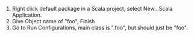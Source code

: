 1. Right click default package in a Scala project, select New...Scala Application.
2. Give Object name of "foo", Finish
3. Go to Run Configurations, main class is ".foo", but should just be "foo".
